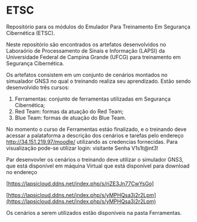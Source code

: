 # ETSC

Repositório para os módulos do Emulador Para Treinamento Em Segurança Cibernética (ETSC).

Neste repositório são encontrados os artefatos desenvolvidos no Laboraório de Processamento de Sinais e Informação (LAPSI) da Universidade Federal de Campina Grande (UFCG) para treinamento em Segurança Cibernética.

Os artefatos consistem em um conjunto de cenários montados no simualador GNS3 no qual o treinando realiza seu aprendizado. Estão sendo desenvolvido três cursos:
1. Ferramentas: conjunto de ferramentas utilizadas em Segurança Cibernética;
2. Red Team: formas da atuação do Red Team;
3. Blue Team: formas de atuação do Blue Team.

No momento o curso de Ferramentas estáo finalizado, e o treinando deve acessar a palataforma a descrição dos cenários e tarefas pelo endereço http://34.151.219.97/moodle/ utilizando as credencias fornecidas. Para visualização pode-se utilizar login: visitante Senha V1s1t@nt3!

Par desenvovler os cenários o treinando deve utilizar o simulador GNS3, que está disponível em máquina Virtual que está disponível para download no endereço

[https://lapsicloud.ddns.net/index.php/s/riZE3Jn77CwYsGo]

[https://lapsicloud.ddns.net/index.php/s/yMPHQsa3i2r2Lpm](https://lapsicloud.ddns.net/index.php/s/yMPHQsa3i2r2Lpm)

Os cenários a serem utilizados estão disponíveis na pasta Ferramentas.
